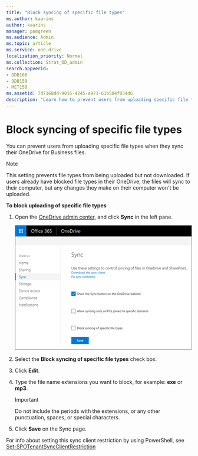 ```yaml
---
title: "Block syncing of specific file types"
ms.author: kaarins
author: kaarins
manager: pamgreen
ms.audience: Admin
ms.topic: article
ms.service: one-drive
localization_priority: Normal
ms.collection: Strat_OD_admin
search.appverid:
- ODB160
- ODB150
- MET150
ms.assetid: 7d7168dd-9015-4245-a971-61b504f834d6
description: "Learn how to prevent users from uploading specific file types using the OneDrive admin center. "
---
```


# Block syncing of specific file types

You can prevent users from uploading specific file types when they sync their OneDrive for Business files.

   > [!NOTE]
   > This setting prevents file types from being uploaded but not downloaded. If users already have blocked file types in their OneDrive, the files will sync to their computer, but any changes they make on their computer won't be uploaded. 
  
 **To block uploading of specific file types**
  
1. Open the [OneDrive admin center](https://admin.onedrive.com/?v=SyncSettings), and click **Sync** in the left pane. 
    
    ![The Sync page of the OneDrive admin center](media/1c3bf6d6-7b82-4c73-9df7-c8551a0c2922.png)
  
2. Select the **Block syncing of specific file types** check box. 
    
3. Click **Edit**.
    
4. Type the file name extensions you want to block, for example: **exe** or **mp3**. 
    
    > [!IMPORTANT]
    > Do not include the periods with the extensions, or any other punctuation, spaces, or special characters. 
  
5. Click **Save** on the Sync page. 
    
For info about setting this sync client restriction by using PowerShell, see [Set-SPOTenantSyncClientRestriction](/powershell/module/sharepoint-online/set-spotenantsyncclientrestriction)

